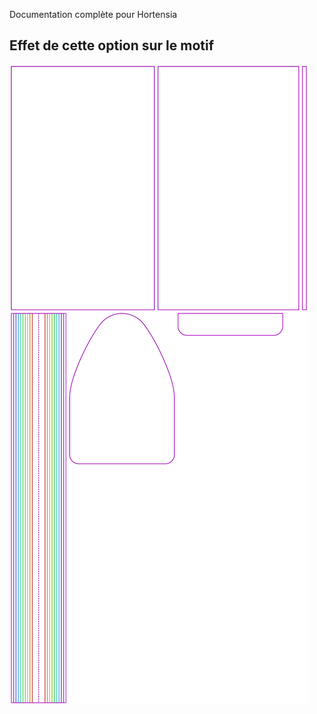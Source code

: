 <Fixme>

Documentation complète pour Hortensia

</Fixme>

## Effet de cette option sur le motif
![Cette image montre l'effet de cette option en superposant plusieurs variantes qui ont une valeur différente pour cette option](hortensia_handlewidth_sample.svg "Effet de cette option sur le motif")